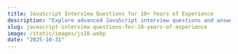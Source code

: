 ```yaml
---
title: JavaScript Interview Questions for 10+ Years of Experience
description: "Explore advanced JavaScript interview questions and answers designed for engineers with 10+ years of experience, curated by big tech senior engineers."
slug: javascript-interview-questions-for-10-years-of-experience
image: /static/images/js10.webp
date: "2025-10-31"
---
```


